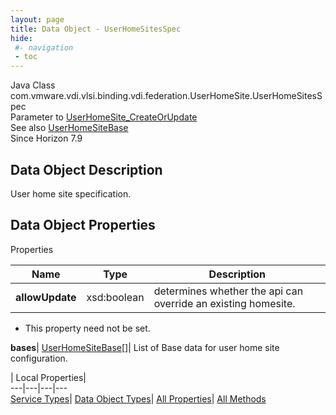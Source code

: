 ```yaml
---
layout: page
title: Data Object - UserHomeSitesSpec
hide:
 #- navigation
 - toc
---
```






Java Class
    com.vmware.vdi.vlsi.binding.vdi.federation.UserHomeSite.UserHomeSitesSpec  
Parameter to
     [UserHomeSite_CreateOrUpdate](vdi.federation.UserHomeSite.md#createOrUpdate)  
See also
     [UserHomeSiteBase](vdi.federation.UserHomeSite.UserHomeSiteBase.md)  
Since 
    Horizon 7.9

## Data Object Description 

User home site specification. 

## Data Object Properties

Properties

Name |  Type |  Description   
---|---|---  
**allowUpdate**|  xsd:boolean|  determines whether the api can override an existing homesite.   


* This property need not be set.

  
**bases**| [UserHomeSiteBase[]](vdi.federation.UserHomeSite.UserHomeSiteBase.md)|  List of Base data for user home site configuration.   
  
  
  
 | Local Properties|   
---|---|---|---  
[Service Types](index-mo_types.md)| [Data Object Types](index-do_types.md)| [All Properties](index-properties.md)| [All Methods](index-methods.md)  
  
  

